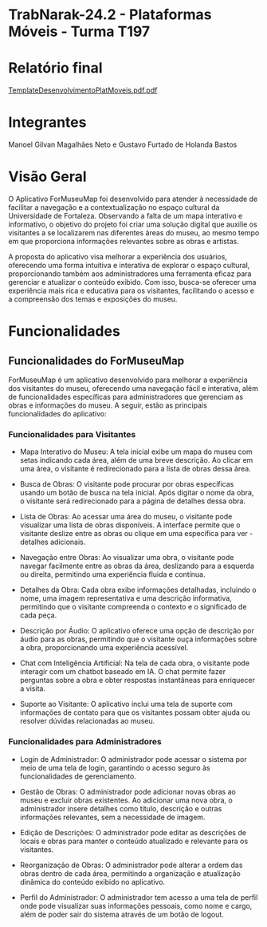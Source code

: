 # TrabNarak-24.2 - Plataformas Móveis - Turma T197

# Relatório final
[TemplateDesenvolvimentoPlatMoveis.pdf.pdf](https://github.com/user-attachments/files/18049938/TemplateDesenvolvimentoPlatMoveis.pdf.pdf)

# Integrantes 


Manoel Gilvan Magalhães Neto e Gustavo Furtado de Holanda Bastos


# Visão Geral

O Aplicativo ForMuseuMap foi desenvolvido para atender à necessidade de facilitar a navegação e a contextualização no espaço cultural da Universidade de Fortaleza. Observando a falta de um mapa interativo e informativo, o objetivo do projeto foi criar uma solução digital que auxilie os visitantes a se localizarem nas diferentes áreas do museu, ao mesmo tempo em que proporciona informações relevantes sobre as obras e artistas.

A proposta do aplicativo visa melhorar a experiência dos usuários, oferecendo uma forma intuitiva e interativa de explorar o espaço cultural, proporcionando também aos administradores uma ferramenta eficaz para gerenciar e atualizar o conteúdo exibido. Com isso, busca-se oferecer uma experiência mais rica e educativa para os visitantes, facilitando o acesso e a compreensão dos temas e exposições do museu.


# Funcionalidades

## Funcionalidades do ForMuseuMap
ForMuseuMap é um aplicativo desenvolvido para melhorar a experiência dos visitantes do museu, oferecendo uma navegação fácil e interativa, além de funcionalidades específicas para administradores que gerenciam as obras e informações do museu. A seguir, estão as principais funcionalidades do aplicativo:

### Funcionalidades para Visitantes

- Mapa Interativo do Museu: A tela inicial exibe um mapa do museu com setas indicando cada área, além de uma breve descrição. Ao clicar em uma área, o visitante é redirecionado para a lista de obras dessa área.

- Busca de Obras: O visitante pode procurar por obras específicas usando um botão de busca na tela inicial. Após digitar o nome da obra, o visitante será redirecionado para a página de detalhes dessa obra.

- Lista de Obras: Ao acessar uma área do museu, o visitante pode visualizar uma lista de obras disponíveis. A interface permite que o visitante deslize entre as obras ou clique em uma específica para ver - detalhes adicionais.

- Navegação entre Obras: Ao visualizar uma obra, o visitante pode navegar facilmente entre as obras da área, deslizando para a esquerda ou direita, permitindo uma experiência fluida e contínua.

- Detalhes da Obra: Cada obra exibe informações detalhadas, incluindo o nome, uma imagem representativa e uma descrição informativa, permitindo que o visitante compreenda o contexto e o significado de cada peça.

- Descrição por Áudio: O aplicativo oferece uma opção de descrição por áudio para as obras, permitindo que o visitante ouça informações sobre a obra, proporcionando uma experiência acessível.

- Chat com Inteligência Artificial: Na tela de cada obra, o visitante pode interagir com um chatbot baseado em IA. O chat permite fazer perguntas sobre a obra e obter respostas instantâneas para enriquecer a visita.

- Suporte ao Visitante: O aplicativo inclui uma tela de suporte com informações de contato para que os visitantes possam obter ajuda ou resolver dúvidas relacionadas ao museu.

### Funcionalidades para Administradores
- Login de Administrador: O administrador pode acessar o sistema por meio de uma tela de login, garantindo o acesso seguro às funcionalidades de gerenciamento.

- Gestão de Obras: O administrador pode adicionar novas obras ao museu e excluir obras existentes. Ao adicionar uma nova obra, o administrador insere detalhes como título, descrição e outras informações relevantes, sem a necessidade de imagem.

- Edição de Descrições: O administrador pode editar as descrições de locais e obras para manter o conteúdo atualizado e relevante para os visitantes.

- Reorganização de Obras: O administrador pode alterar a ordem das obras dentro de cada área, permitindo a organização e atualização dinâmica do conteúdo exibido no aplicativo.

- Perfil do Administrador: O administrador tem acesso a uma tela de perfil onde pode visualizar suas informações pessoais, como nome e cargo, além de poder sair do sistema através de um botão de logout.

